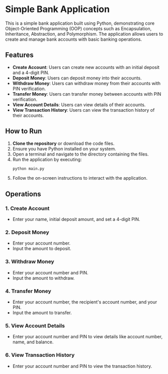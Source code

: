 # Simple Bank Application

This is a simple bank application built using Python, demonstrating core Object-Oriented Programming (OOP) concepts such as Encapsulation, Inheritance, Abstraction, and Polymorphism. The application allows users to create and manage bank accounts with basic banking operations.

## Features

- **Create Account**: Users can create new accounts with an initial deposit and a 4-digit PIN.
- **Deposit Money**: Users can deposit money into their accounts.
- **Withdraw Money**: Users can withdraw money from their accounts with PIN verification.
- **Transfer Money**: Users can transfer money between accounts with PIN verification.
- **View Account Details**: Users can view details of their accounts.
- **View Transaction History**: Users can view the transaction history of their accounts.

## How to Run

1. **Clone the repository** or download the code files.
2. Ensure you have Python installed on your system.
3. Open a terminal and navigate to the directory containing the files.
4. Run the application by executing:
    ```bash
    python main.py
    ```
5. Follow the on-screen instructions to interact with the application.

## Operations

### 1. **Create Account**
   - Enter your name, initial deposit amount, and set a 4-digit PIN.

### 2. **Deposit Money**
   - Enter your account number.
   - Input the amount to deposit.

### 3. **Withdraw Money**
   - Enter your account number and PIN.
   - Input the amount to withdraw.

### 4. **Transfer Money**
   - Enter your account number, the recipient's account number, and your PIN.
   - Input the amount to transfer.

### 5. **View Account Details**
   - Enter your account number and PIN to view details like account number, name, and balance.

### 6. **View Transaction History**
   - Enter your account number and PIN to view the transaction history.


